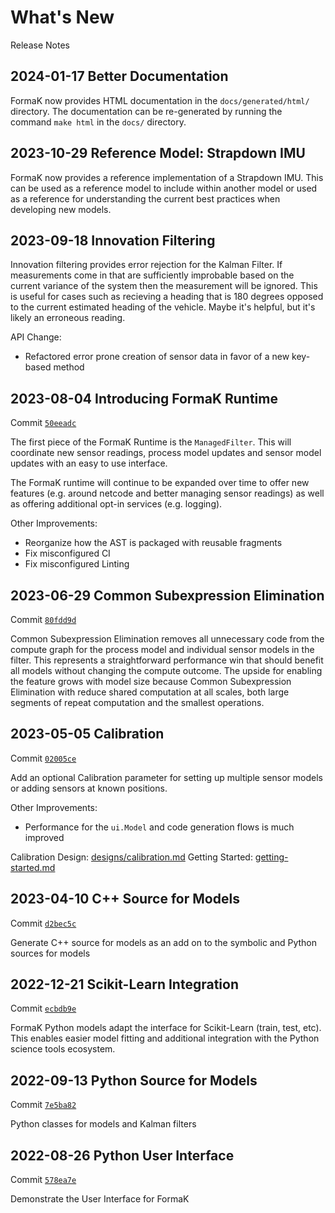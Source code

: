 # What's New

Release Notes

## 2024-01-17 Better Documentation

FormaK now provides HTML documentation in the `docs/generated/html/` directory.
The documentation can be re-generated by running the command `make html` in the
`docs/` directory.

## 2023-10-29 Reference Model: Strapdown IMU

FormaK now provides a reference implementation of a Strapdown IMU. This can be
used as a reference model to include within another model or used as a
reference for understanding the current best practices when developing new
models.

## 2023-09-18 Innovation Filtering

Innovation filtering provides error rejection for the Kalman Filter. If
measurements come in that are sufficiently improbable based on the current
variance of the system then the measurement will be ignored. This is useful for
cases such as recieving a heading that is 180 degrees opposed to the current
estimated heading of the vehicle. Maybe it's helpful, but it's likely an
erroneous reading.

API Change:
- Refactored error prone creation of sensor data in favor of a new key-based method

## 2023-08-04 Introducing FormaK Runtime

Commit [`50eeadc`](https://github.com/buckbaskin/formak/commit/50eeadc69655d288a32b20f5b821b77977dba349)

The first piece of the FormaK Runtime is the `ManagedFilter`. This will
coordinate new sensor readings, process model updates and sensor model updates
with an easy to use interface.

The FormaK runtime will continue to be expanded over time to offer new features
(e.g. around netcode and better managing sensor readings) as well as offering
additional opt-in services (e.g. logging).

Other Improvements:
- Reorganize how the AST is packaged with reusable fragments
- Fix misconfigured CI
- Fix misconfigured Linting

## 2023-06-29 Common Subexpression Elimination

Commit [`80fdd9d`](https://github.com/buckbaskin/formak/commit/80fdd9dca89b3f15b53baed0ebea56ead8a7f432)

Common Subexpression Elimination removes all unnecessary code from the compute
graph for the process model and individual sensor models in the filter. This
represents a straightforward performance win that should benefit all models
without changing the compute outcome. The upside for enabling the feature grows
with model size because Common Subexpression Elimination with reduce shared
computation at all scales, both large segments of repeat computation and the
smallest operations.

## 2023-05-05 Calibration

Commit [`02005ce`](https://github.com/buckbaskin/formak/commit/02005ce4fe932f5ad4d1131b117fa0b0a20232b9)

Add an optional Calibration parameter for setting up multiple sensor models or
adding sensors at known positions.

Other Improvements:
- Performance for the `ui.Model` and code generation flows is much improved

Calibration Design: [designs/calibration.md](../designs/calibration)
Getting Started: [getting-started.md](getting-started)

## 2023-04-10 C++ Source for Models

Commit [`d2bec5c`](https://github.com/buckbaskin/formak/commit/d2bec5c7ea27f8092ea6d28c61917e7926fb8e72)

Generate C++ source for models as an add on to the symbolic and Python sources for models

## 2022-12-21 Scikit-Learn Integration

Commit [`ecbdb9e`](https://github.com/buckbaskin/formak/commit/ecbdb9ecf4812cdd12b0fc5194e23ebed6718978)

FormaK Python models adapt the interface for Scikit-Learn (train, test, etc).
This enables easier model fitting and additional integration with the Python
science tools ecosystem.

## 2022-09-13 Python Source for Models

Commit [`7e5ba82`](https://github.com/buckbaskin/formak/commit/7e5ba82c2c7bc0307bd145cc7a7c5d55c3e917f2)

Python classes for models and Kalman filters

## 2022-08-26 Python User Interface

Commit [`578ea7e`](https://github.com/buckbaskin/formak/commit/578ea7e721637ce3a2a16768b8bba49d4dd94130)

Demonstrate the User Interface for FormaK
